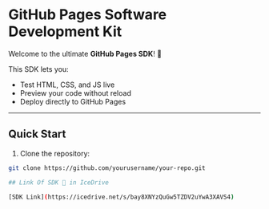 # GitHub Pages Software Development Kit

Welcome to the ultimate **GitHub Pages SDK**! 🚀

This SDK lets you:

- Test HTML, CSS, and JS live
- Preview your code without reload
- Deploy directly to GitHub Pages

---

## Quick Start

1. Clone the repository:
```bash
git clone https://github.com/yourusername/your-repo.git

## Link Of SDK 🙂 in IceDrive

[SDK Link](https://icedrive.net/s/bay8XNYzQuGw5TZDV2uYwA3XAVS4)
